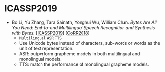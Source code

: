 # ICASSP2019

- Bo Li, Yu Zhang, Tara Sainath, Yonghui Wu, William Chan. *Bytes Are All You Need: End-to-end Multilingual Speech Recognition and Synthesis with Bytes.* [[ICASSP2019](https://ieeexplore.ieee.org/document/8682674)] [[CoRR2018](https://arxiv.org/abs/1811.09021)]
  - `Multilingual` `ASR` `TTS`
  - Use Unicode bytes instead of characters, sub-words or words as the unit of text representation.
  - ASR: outperform grapheme models in both multilingual and monolingual models.
  - TTS: match the performance of monolingual grapheme models.
